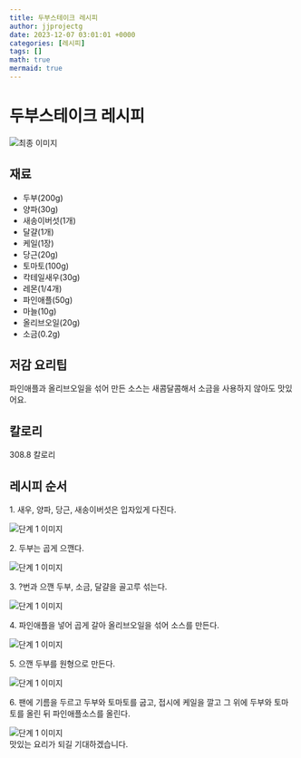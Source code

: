 ```yaml
---
title: 두부스테이크 레시피
author: jjprojectg
date: 2023-12-07 03:01:01 +0000
categories: [레시피]
tags: []
math: true
mermaid: true
---
```

<meta name="og:type" content="website"/>
<meta charset="UTF-8"/>
<div class="header">
  <h1>두부스테이크 레시피</h1>
</div>

<div class="container my-4">
  <div class="row">
    <div class="col-12 col-md-6">
      <div class="recipe-image">
        <img src="http://www.foodsafetykorea.go.kr/uploadimg/cook/10_00652_2.png" class="step-image" alt="최종 이미지"/>
      </div>
    </div>
    <div class="col-12 col-md-6">
      <div class="ingredients">
        <h2>재료</h2>
        <ul class="card">
          <li> 두부(200g) </li>
          <li>  양파(30g) </li>
          <li>  새송이버섯(1개) </li>
          <li>  달걀(1개) </li>
          <li>  케일(1장) </li>
          <li> 당근(20g) </li>
          <li>  토마토(100g) </li>
          <li>  칵테일새우(30g) </li>
          <li>  레몬(1/4개) </li>
          <li> 파인애플(50g) </li>
          <li>  마늘(10g) </li>
          <li>  올리브오일(20g) </li>
          <li>  소금(0.2g) </li>
</ul>
      </div>
    </div>
    <div class="col-12 col-md-6">
      <div class="ingredients">
        <h2>저감 요리팁</h2>
        <div class="card"> 
          <p>
            파인애플과 올리브오일을 섞어 만든 소스는 새콤달콤해서 소금을 사용하지 않아도 맛있어요.
          </p>
        </div>
      </div>
      <div class="ingredients">
        <h2>칼로리</h2>
        <div class="card"> 
          <p>
            308.8 칼로리
          </p>
        </div>
      </div>
    </div>
  </div>

  <h2 class="my-4">레시피 순서</h2>
  <div class="card recipe-card">
    <div class="card-body recipe-step">
      <p class="card-text step-description">1. 새우, 양파, 당근, 새송이버섯은
입자있게 다진다.</p>
      <img src="http://www.foodsafetykorea.go.kr/uploadimg/cook/20_00652_1.png" alt="단계 1 이미지" class="step-image"/>
    </div>
  </div>
  <div class="card recipe-card">
    <div class="card-body recipe-step">
      <p class="card-text step-description">2. 두부는 곱게 으깬다.</p>
      <img src="http://www.foodsafetykorea.go.kr/uploadimg/cook/20_00652_2.png" alt="단계 1 이미지" class="step-image"/>
    </div>
  </div>
  <div class="card recipe-card">
    <div class="card-body recipe-step">
      <p class="card-text step-description">3. ?번과 으깬 두부, 소금, 달걀을 골고루
섞는다.</p>
      <img src="http://www.foodsafetykorea.go.kr/uploadimg/cook/20_00652_3.png" alt="단계 1 이미지" class="step-image"/>
    </div>
  </div>
  <div class="card recipe-card">
    <div class="card-body recipe-step">
      <p class="card-text step-description">4. 파인애플을 넣어 곱게 갈아
올리브오일을 섞어 소스를 만든다.</p>
      <img src="http://www.foodsafetykorea.go.kr/uploadimg/cook/20_00652_4.png" alt="단계 1 이미지" class="step-image"/>
    </div>
  </div>
  <div class="card recipe-card">
    <div class="card-body recipe-step">
      <p class="card-text step-description">5. 으깬 두부를 원형으로 만든다.</p>
      <img src="http://www.foodsafetykorea.go.kr/uploadimg/cook/20_00652_5.png" alt="단계 1 이미지" class="step-image"/>
    </div>
  </div>
  <div class="card recipe-card">
    <div class="card-body recipe-step">
      <p class="card-text step-description">6. 팬에 기름을 두르고 두부와 토마토를
굽고, 접시에 케일을 깔고 그 위에
두부와 토마토를 올린 뒤
파인애플소스를 올린다.</p>
      <img src="http://www.foodsafetykorea.go.kr/uploadimg/cook/20_00652_6.png" alt="단계 1 이미지" class="step-image"/>
    </div>
  </div>

</div>
맛있는 요리가 되길 기대하겠습니다.
